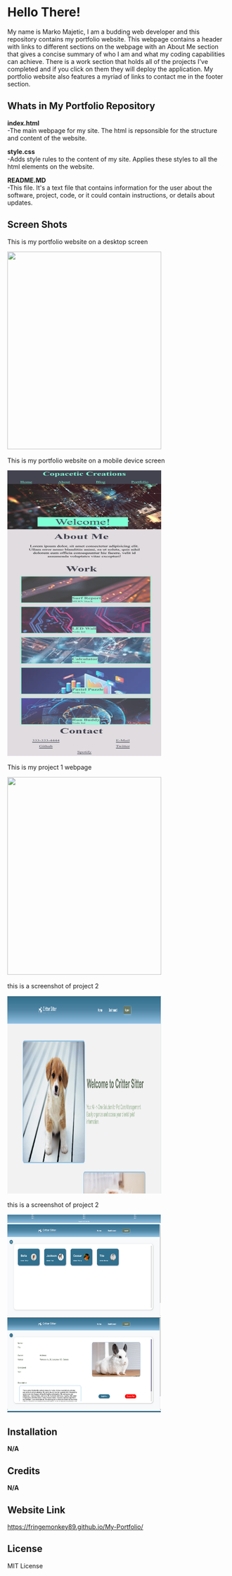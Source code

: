 # Hello There!
My name is Marko Majetic, I am a budding web developer and this repository contains my portfolio website.
This webpage contains a header with links to different sections on the webpage with an About Me section
that gives a concise summary of who I am and what my coding capabilities can achieve.
There is a work section that holds all of the projects I've completed and if you click on them
they will deploy the application. My portfolio website also features a myriad of links to contact me in the 
footer section.

## Whats in My Portfolio Repository

**index.html** 
<br>
-The main webpage for my site. The html is repsonsible for the structure and content of the website.

**style.css** 
<br>
-Adds style rules to the content of my site. Applies these styles to all the html elements on the website.

**README.MD**
<br>
-This file. It's a text file that contains information for the user about the software, project, code, or it could
contain instructions, or details about updates.

## Screen Shots
 <p>This is my portfolio website on a desktop screen</p> 
<img src ="assets/screenshot1.png" width="350"  height="450">
 <p>This is my portfolio website on a mobile device screen</p>
<img src ="assets/Screenshot2.png" width="350"  height="650">
<p> This is my project 1 webpage</p>
<img src = "assets/Screenshot-1.png" width="350"  height="450">
<p>this is a screenshot of project 2</p>
<img src = "assets/project2pic.png" width="350"  height="450">
<p>this is a screenshot of project 2</p>
<img src = "assets/ScreenshotProject2.png" width="350"  height="450">


## Installation
**N/A**

## Credits
**N/A**

## Website Link
https://fringemonkey89.github.io/My-Portfolio/

## License
MIT License



